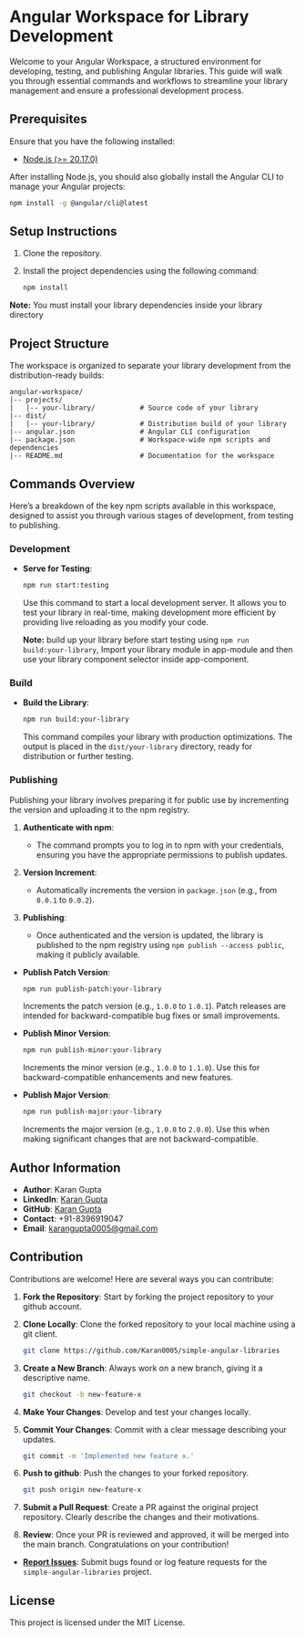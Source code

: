 # Angular Workspace for Library Development

Welcome to your Angular Workspace, a structured environment for developing, testing, and publishing Angular libraries. This guide will walk you through essential commands and workflows to streamline your library management and ensure a professional development process.

## Prerequisites

Ensure that you have the following installed:

- [Node.js (>= 20.17.0)](https://nodejs.org/en/download/package-manager)

After installing Node.js, you should also globally install the Angular CLI to manage your Angular projects:

```bash
npm install -g @angular/cli@latest
```

## Setup Instructions

1. Clone the repository.
2. Install the project dependencies using the following command:

   ```bash
   npm install
   ```

**Note:** You must install your library dependencies inside your library directory

## Project Structure

The workspace is organized to separate your library development from the distribution-ready builds:

```
angular-workspace/
|-- projects/
|   |-- your-library/           # Source code of your library
|-- dist/
|   |-- your-library/           # Distribution build of your library
|-- angular.json                # Angular CLI configuration
|-- package.json                # Workspace-wide npm scripts and dependencies
|-- README.md                   # Documentation for the workspace
```

## Commands Overview

Here’s a breakdown of the key npm scripts available in this workspace, designed to assist you through various stages of development, from testing to publishing.

### Development

- **Serve for Testing**:

  ```bash
  npm run start:testing
  ```

  Use this command to start a local development server. It allows you to test your library in real-time, making development more efficient by providing live reloading as you modify your code.

  **Note:** build up your library before start testing using `npm run build:your-library`, Import your library module in app-module and then use your library component selector inside app-component.

### Build

- **Build the Library**:
  ```bash
  npm run build:your-library
  ```
  This command compiles your library with production optimizations. The output is placed in the `dist/your-library` directory, ready for distribution or further testing.

### Publishing

Publishing your library involves preparing it for public use by incrementing the version and uploading it to the npm registry.

1. **Authenticate with npm**:

   - The command prompts you to log in to npm with your credentials, ensuring you have the appropriate permissions to publish updates.

2. **Version Increment**:

   - Automatically increments the version in `package.json` (e.g., from `0.0.1` to `0.0.2`).

3. **Publishing**:
   - Once authenticated and the version is updated, the library is published to the npm registry using `npm publish --access public`, making it publicly available.

- **Publish Patch Version**:

  ```bash
  npm run publish-patch:your-library
  ```

  Increments the patch version (e.g., `1.0.0` to `1.0.1`). Patch releases are intended for backward-compatible bug fixes or small improvements.

- **Publish Minor Version**:

  ```bash
  npm run publish-minor:your-library
  ```

  Increments the minor version (e.g., `1.0.0` to `1.1.0`). Use this for backward-compatible enhancements and new features.

- **Publish Major Version**:

  ```bash
  npm run publish-major:your-library
  ```

  Increments the major version (e.g., `1.0.0` to `2.0.0`). Use this when making significant changes that are not backward-compatible.

## Author Information

- **Author**: Karan Gupta
- **LinkedIn**: [Karan Gupta](https://www.linkedin.com/in/karangupta0005)
- **GitHub**: [Karan Gupta](https://github.com/Karan0005)
- **Contact**: +91-8396919047
- **Email**: [karangupta0005@gmail.com](mailto:karangupta0005@gmail.com)

## Contribution

Contributions are welcome! Here are several ways you can contribute:

1. **Fork the Repository**: Start by forking the project repository to your github account.

2. **Clone Locally**: Clone the forked repository to your local machine using a git client.

   ```sh
   git clone https://github.com/Karan0005/simple-angular-libraries
   ```

3. **Create a New Branch**: Always work on a new branch, giving it a descriptive name.

   ```sh
   git checkout -b new-feature-x
   ```

4. **Make Your Changes**: Develop and test your changes locally.

5. **Commit Your Changes**: Commit with a clear message describing your updates.

   ```sh
   git commit -m 'Implemented new feature x.'
   ```

6. **Push to github**: Push the changes to your forked repository.

   ```sh
   git push origin new-feature-x
   ```

7. **Submit a Pull Request**: Create a PR against the original project repository. Clearly describe
   the changes and their motivations.

8. **Review**: Once your PR is reviewed and approved, it will be merged into the main branch.
   Congratulations on your contribution!

- **[Report Issues](https://github.com/Karan0005/simple-angular-libraries/issues)**: Submit bugs
  found or log feature requests for the `simple-angular-libraries` project.

## License

This project is licensed under the MIT License.
